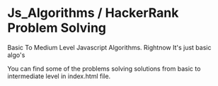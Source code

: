 # Js_Algorithms / HackerRank Problem Solving

Basic To Medium Level Javascript Algorithms. Rightnow It's just basic algo's

You can find some of the problems solving solutions from basic to intermediate level in index.html file.

